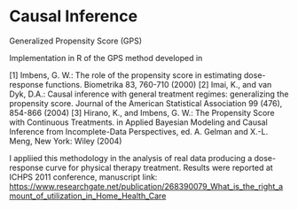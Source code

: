 # Causal Inference
Generalized Propensity Score (GPS)

Implementation in R of the GPS method developed in

[1] Imbens, G. W.: The role of the propensity score in estimating dose-response functions. Biometrika 83,
760-710 (2000)
[2] Imai, K., and van Dyk, D.A.: Causal inference with general treatment regimes: generalizing the propensity
score. Journal of the American Statistical Association 99 (476), 854-866 (2004) 
[3] Hirano, K., and Imbens, G. W.: The Propensity Score with Continuous Treatments. in Applied Bayesian
Modeling and Causal Inference from Incomplete-Data Perspectives, ed. A. Gelman and X.-L. Meng, New
York: Wiley (2004) 

I appliied this methodology in the analysis of real data producing a dose-response curve for physical therapy treatment. Results were reported at ICHPS 2011 conference, manuscript link: https://www.researchgate.net/publication/268390079_What_is_the_right_amount_of_utilization_in_Home_Health_Care
